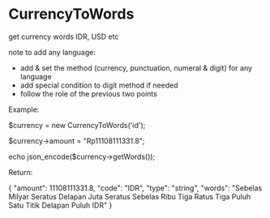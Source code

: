 # CurrencyToWords
get currency words IDR, USD etc

note to add any language:
  - add & set the method (currency, punctuation, numeral & digit) for any language
  - add special condition to digit method if needed
  - follow the role of the previous two points


Example:

  $currency = new CurrencyToWords('id');
  
  $currency->amount = "Rp11108111331.8";
  
  echo json_encode($currency->getWords());


Return:

  {
    "amount": 11108111331.8,
    "code": "IDR",
    "type": "string",
    "words": "Sebelas Milyar Seratus Delapan Juta Seratus Sebelas Ribu Tiga Ratus Tiga Puluh Satu Titik Delapan Puluh IDR"
  }
